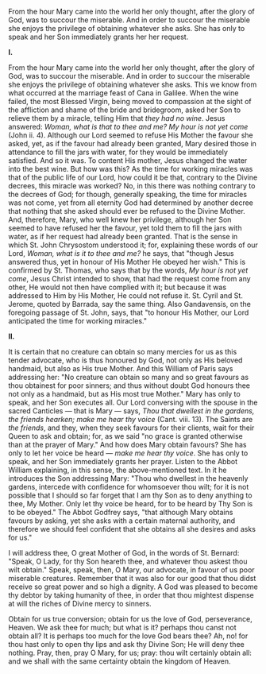 
From the hour Mary came into the world her only thought, after the glory of God, was to succour the miserable. And in order to succour the miserable she enjoys the privilege of obtaining whatever she asks. She has only to speak and her Son immediately grants her her request.

**I\.**

From the hour Mary came into the world her only thought, after the glory of God, was to succour the miserable. And in order to succour the miserable she enjoys the privilege of obtaining whatever she asks. This we know from what occurred at the marriage feast of Cana in Galilee. When the wine failed, the most Blessed Virgin, being moved to compassion at the sight of the affliction and shame of the bride and bridegroom, asked her Son to relieve them by a miracle, telling Him that *they had no wine*. Jesus answered: *Woman, what is that to thee and me? My hour is not yet come* (John ii. 4). Although our Lord seemed to refuse His Mother the favour she asked, yet, as if the favour had already been granted, Mary desired those in attendance to fill the jars with water, for they would be immediately satisfied. And so it was. To content His mother, Jesus changed the water into the best wine. But how was this? As the time for working miracles was that of the public life of our Lord, how could it be that, contrary to the Divine decrees, this miracle was worked? No, in this there was nothing contrary to the decrees of God; for though, generally speaking, the time for miracles was not come, yet from all eternity God had determined by another decree that nothing that she asked should ever be refused to the Divine Mother. And, therefore, Mary, who well knew her privilege, although her Son seemed to have refused her the favour, yet told them to fill the jars with water, as if her request had already been granted. That is the sense in which St. John Chrysostom understood it; for, explaining these words of our Lord, *Woman, what is it to thee and me?* he says, that \"though Jesus answered thus, yet in honour of His Mother He obeyed her wish.\" This is confirmed by St. Thomas, who says that by the words, *My hour is not yet come*, Jesus Christ intended to show, that had the request come from any other, He would not then have complied with it; but because it was addressed to Him by His Mother, He could not refuse it. St. Cyril and St. Jerome, quoted by Barrada, say the same thing. Also Gandavensis, on the foregoing passage of St. John, says, that \"to honour His Mother, our Lord anticipated the time for working miracles.\"

**II\.**

It is certain that no creature can obtain so many mercies for us as this tender advocate, who is thus honoured by God, not only as His beloved handmaid, but also as His true Mother. And this William of Paris says addressing her: \"No creature can obtain so many and so great favours as thou obtainest for poor sinners; and thus without doubt God honours thee not only as a handmaid, but as His most true Mother.\" Mary has only to speak, and her Son executes all. Our Lord conversing with the spouse in the sacred Canticles — that is Mary — says, *Thou that dwellest in the gardens, the friends hearken; make me hear thy voice* (Cant. viii. 13). The Saints are *the friends*, and they, when they seek favours for their clients, wait for their Queen to ask and obtain; for, as we said \"no grace is granted otherwise than at the prayer of Mary.\" And how does Mary obtain favours? She has only to let her voice be heard — *make me hear thy voice*. She has only to speak, and her Son immediately grants her prayer. Listen to the Abbot William explaining, in this sense, the above-mentioned text. In it he introduces the Son addressing Mary: \"Thou who dwellest in the heavenly gardens, intercede with confidence for whomsoever thou wilt; for it is not possible that I should so far forget that I am thy Son as to deny anything to thee, My Mother. Only let thy voice be heard, for to be heard by Thy Son is to be obeyed.\" The Abbot Godfrey says, \"that although Mary obtains favours by asking, yet she asks with a certain maternal authority, and therefore we should feel confident that she obtains all she desires and asks for us.\"

I will address thee, O great Mother of God, in the words of St. Bernard: \"Speak, O Lady, for thy Son heareth thee, and whatever thou askest thou wilt obtain.\" Speak, speak, then, O Mary, our advocate, in favour of us poor miserable creatures. Remember that it was also for our good that thou didst receive so great power and so high a dignity. A God was pleased to become thy debtor by taking humanity of thee, in order that thou mightest dispense at will the riches of Divine mercy to sinners.

Obtain for us true conversion; obtain for us the love of God, perseverance, Heaven. We ask thee for much; but what is it? perhaps thou canst not obtain all? It is perhaps too much for the love God bears thee? Ah, no! for thou hast only to open thy lips and ask thy Divine Son; He will deny thee nothing. Pray, then, pray O Mary, for us; pray: thou wilt certainly obtain all: and we shall with the same certainty obtain the kingdom of Heaven.

